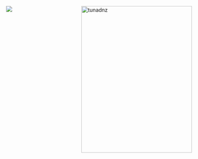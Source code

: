 <img align='left' src="https://cdn.discordapp.com/attachments/712351196106457158/814035995544518686/aboutMe.png" />
<img align='right' width="300" height="400" src="https://github-readme-stats.vercel.app/api?username=tunadnz&show_icons=true&theme=tokyonight" alt="tunadnz" />
